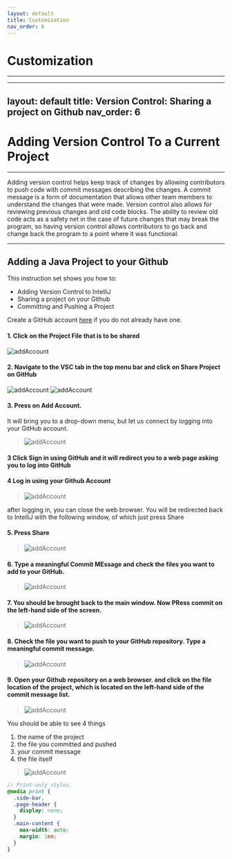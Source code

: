 ```yaml
---
layout: default
title: Customization
nav_order: 6
---
```


# Customization
<!-- {: .no_toc }
 -->
<!-- ## Table of contents
{: .no_toc .text-delta }

1. TOC
{:toc} -->

---

---
layout: default
title: Version Control: Sharing a project on Github
nav_order: 6
---

# Adding Version Control To a Current Project

<!-- {: .no_toc } -->

---
Adding version control helps keep track of changes by allowing contributors to push code with commit messages describing the changes. A commit message is a form of documentation that allows other team members to understand the changes that were made. Version control also allows for reviewing previous changes and old code blocks. The ability to review old code acts as a safety net in the case of future changes that may break the program, so having version control allows contributors to go back and change back the program to a point where it was functional. 


<!-- ## Table of contents
{: .no_toc .text-delta }

1. TOC
{:toc} -->

---
## Adding a Java Project to your Github 
This instruction set shows you how to:
- Adding Version Control to IntelliJ
- Sharing a project on your Github
- Committing and Pushing a Project 

Create a GitHub account [here](https://github.com/join) if you do not already have one. 

#### 1. Click on the  Project File that is to be shared

<!-- <p align="center">
  <img src="https://github.com/daquioag/team-SAL/blob/gh-pages/assets/images/VSC-images/VSC_2.png" alt="VSC1" width="500">
</p>
 -->
 
![addAccount](https://github.com/daquioag/team-SAL/blob/gh-pages/assets/images/VSC-images/VSC_2.png "addAccount")


#### 2. Navigate to the VSC tab in the top menu bar and click on Share Project on GitHub

<!-- <p align="Left">
  <img src="../assets/images/VSC-images/VSC_4.png" alt="VSC4" width="500">
  <img src="../assets/images/vcs-images/VSC_3.png" alt="VSC3" width="500">
</p>

<p align="center">
  <img src="../assets/images/vcs-images/VSC_5.png" alt="VSC5" width="500">
</p> -->


![addAccount](../assets/images/VSC-images/VSC_4.png "addAccount")
![addAccount](../assets/images/VSC-images/VSC_5.png "addAccount")


#### 3. Press on Add Account.

It will bring you to a drop-down menu, but let us connect by logging into your GitHub account. 

>![addAccount](../assets/images/VSC-images/VSC_7.png "addAccount")


<!-- <p align="center">
  <img src="../assets/images/VSC-images/VSC_7.png" alt="VSC7" width="500">
</p> -->

#### 3 Click Sign in using GitHub and it will redirect you to a web page asking you to log into GitHub

<!-- You will see the following message, and just press the folloiwing button: 

  <p align="center">
  <img src="../assets/images/vcs-images/Configuration_7.1.png" alt="VSC4" width="500">
</p
 -->

#### 4 Log in using your Github Account

>![addAccount](../assets/images/VSC-images/VSC_8.png "addAccount")

  
after logging in, you can close the web browser. You will be redirected back to IntelliJ with the following window, of which just press Share

#### 5. Press Share

>![addAccount](../assets/images/VSC-images/VSC_9.png "addAccount")

  
#### 6. Type a meaningful Commit MEssage and check the files you want to add to your GitHub.
  
>![addAccount](../assets/images/VSC-images/VSC_10.png "addAccount")

  
#### 7. You should be brought back to the main window. Now PRess commit on the left-hand side of the screen.
  
>![addAccount](../assets/images/VSC-images/VSC_11.png "addAccount")

#### 8. Check the file you want to push to your GitHub repository. Type a meaningful commit message.

  
>![addAccount](../assets/images/VSC-images/VSC_12.png "addAccount")


#### 9. Open your Github repository on a web browser. and click on the file location of the project, which is located on the left-hand side of the commit message list.

>![addAccount](../assets/images/VSC-images/VSC_13.png "addAccount")


You should be able to see 4 things 
1) the name of the project
2) the file you committed and pushed
3) your commit message
4) the file itself

>![addAccount](../assets/images/VSC-images/VSC_14.png "addAccount")



<!-- 
## Color schemes

{: .d-inline-block }

New
{: .label .label-green }

Just the Docs supports two color schemes: light (default), and dark.

To enable a color scheme, set the `color_scheme` parameter in your site's `_config.yml` file:

#### Example
{: .no_toc }

```yaml
# Color scheme supports "light" (default) and "dark"
color_scheme: dark
```

<button class="btn js-toggle-dark-mode">Preview dark color scheme</button>

<script>
const toggleDarkMode = document.querySelector('.js-toggle-dark-mode');

jtd.addEvent(toggleDarkMode, 'click', function(){
  if (jtd.getTheme() === 'dark') {
    jtd.setTheme('light');
    toggleDarkMode.textContent = 'Preview dark color scheme';
  } else {
    jtd.setTheme('dark');
    toggleDarkMode.textContent = 'Return to the light side';
  }
});
</script>

## Custom schemes

### Define a custom scheme

You can add custom schemes.
If you want to add a scheme named `foo` (can be any name) just add a file `_sass/color_schemes/foo.scss` (replace `foo` by your scheme name)
where you override theme variables to change colors, fonts, spacing, etc.

Available variables are listed in the [\_variables.scss](https://github.com/just-the-docs/just-the-docs/tree/main/_sass/support/_variables.scss) file.

For example, to change the link color from the purple default to blue, include the following inside your scheme file:

#### Example
{: .no_toc }

```scss
$link-color: $blue-000;
```

_Note:_ Editing the variables directly in `_sass/support/variables.scss` is not recommended and can cause other dependencies to fail.
Please use scheme files.

### Use a custom scheme

To use the custom color scheme, only set the `color_scheme` parameter in your site's `_config.yml` file:

```yaml
color_scheme: foo
```

### Switchable custom scheme

If you want to be able to change the scheme dynamically, for example via javascript, just add a file `assets/css/just-the-docs-foo.scss` (replace `foo` by your scheme name)
with the following content:

{% raw %}
    ---
    ---
    {% include css/just-the-docs.scss.liquid color_scheme="foo" %}
{% endraw %}

This allows you to switch the scheme via the following javascript.

```js
jtd.setTheme("foo")
```

## Override and completely custom styles

For styles that aren't defined as variables, you may want to modify specific CSS classes.
Additionally, you may want to add completely custom CSS specific to your content.
To do this, put your styles in the file `_sass/custom/custom.scss`.
This will allow for all overrides to be kept in a single file, and for any upstream changes to still be applied.

For example, if you'd like to add your own styles for printing a page, you could add the following styles.

#### Example
{: .no_toc } -->

```scss
// Print-only styles.
@media print {
  .side-bar,
  .page-header {
    display: none;
  }
  .main-content {
    max-width: auto;
    margin: 1em;
  }
}
```
